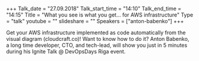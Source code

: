 +++
Talk_date = "27.09.2018"
Talk_start_time = "14:10"
Talk_end_time = "14:15"
Title = "What you see is what you get… for AWS infrastructure"
Type = "talk"
youtube = ""
slideshare = ""
Speakers = ["anton-babenko"]
+++

<p>Get your AWS infrastructure implemented as code automatically from the visual diagram (cloudcraft.co)! Want to know how to do it? Anton Babenko, a long time developer, CTO, and tech-lead, will show you just in 5 minutes during his Ignite Talk @ DevOpsDays Riga event.</p>
